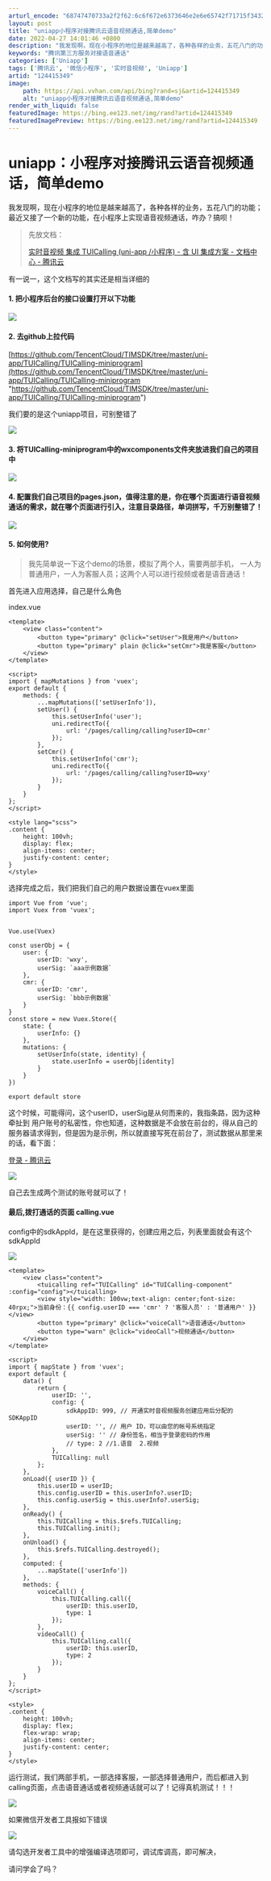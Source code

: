 ```yaml
---
arturl_encode: "68747470733a2f2f62:6c6f672e6373646e2e6e65742f71715f34323534333234342f:61727469636c652f64657461696c732f313234343135333439"
layout: post
title: "uniapp小程序对接腾讯云语音视频通话,简单demo"
date: 2022-04-27 14:01:46 +0800
description: "我发现啊，现在小程序的地位是越来越高了，各种各样的业务，五花八门的功能；最近又接了一个新的功能，在小"
keywords: "腾讯第三方服务对接语音通话"
categories: ['Uniapp']
tags: ['腾讯云', '微信小程序', '实时音视频', 'Uniapp']
artid: "124415349"
image:
    path: https://api.vvhan.com/api/bing?rand=sj&artid=124415349
    alt: "uniapp小程序对接腾讯云语音视频通话,简单demo"
render_with_liquid: false
featuredImage: https://bing.ee123.net/img/rand?artid=124415349
featuredImagePreview: https://bing.ee123.net/img/rand?artid=124415349
---
```


# uniapp：小程序对接腾讯云语音视频通话，简单demo

我发现啊，现在小程序的地位是越来越高了，各种各样的业务，五花八门的功能；最近又接了一个新的功能，在小程序上实现语音视频通话，咋办？搞呗！

> 先放文档：
>
> [实时音视频 集成 TUICalling (uni-app /小程序) - 含 UI 集成方案 - 文档中心 - 腾讯云](https://cloud.tencent.com/document/product/647/68087 "实时音视频 集成 TUICalling (uni-app /小程序) - 含 UI 集成方案 - 文档中心 - 腾讯云")

有一说一，这个文档写的其实还是相当详细的

#### 1. 把小程序后台的接口设置打开以下功能

![](https://i-blog.csdnimg.cn/blog_migrate/d07544cf86e6915f35781970f09446aa.png)

#### 2. 去github上拉代码

[https://github.com/TencentCloud/TIMSDK/tree/master/uni-app/TUICalling/TUICalling-miniprogram](https://github.com/TencentCloud/TIMSDK/tree/master/uni-app/TUICalling/TUICalling-miniprogram "https://github.com/TencentCloud/TIMSDK/tree/master/uni-app/TUICalling/TUICalling-miniprogram")

我们要的是这个uniapp项目，可别整错了

![](https://i-blog.csdnimg.cn/blog_migrate/fc06dab3bb313af932e394853f2119f6.png)

#### 3. 将TUICalling-miniprogram中的wxcomponents文件夹放进我们自己的项目中

![](https://i-blog.csdnimg.cn/blog_migrate/7d6c0a9d758fd15e5ce87b0e5e44c8db.png)

#### 4. 配置我们自己项目的pages.json，值得注意的是，你在哪个页面进行语音视频通话的需求，就在哪个页面进行引入，注意目录路径，单词拼写，千万别整错了！

![](https://i-blog.csdnimg.cn/blog_migrate/96358ea9cf3cec56bd495813580c05fb.png)

#### 5. 如何使用?

> 我先简单说一下这个demo的场景，模拟了两个人，需要两部手机， 一人为普通用户，一人为客服人员；这两个人可以进行视频或者是语音通话！

首先进入应用选择，自己是什么角色

index.vue

```
<template>
	<view class="content">
		<button type="primary" @click="setUser">我是用户</button>
		<button type="primary" plain @click="setCmr">我是客服</button>
	</view>
</template>

<script>
import { mapMutations } from 'vuex';
export default {
	methods: {
		...mapMutations(['setUserInfo']),
		setUser() {
			this.setUserInfo('user');
			uni.redirectTo({
				url: '/pages/calling/calling?userID=cmr'
			});
		},
		setCmr() {
			this.setUserInfo('cmr');
			uni.redirectTo({
				url: '/pages/calling/calling?userID=wxy'
			});
		}
	}
};
</script>

<style lang="scss">
.content {
	height: 100vh;
	display: flex;
	align-items: center;
	justify-content: center;
}
</style>
```

选择完成之后，我们把我们自己的用户数据设置在vuex里面

```
import Vue from 'vue';
import Vuex from 'vuex';


Vue.use(Vuex)

const userObj = {
	user: {
		userID: 'wxy',
		userSig: `aaa示例数据`
	},
	cmr: {
		userID: 'cmr',
		userSig: `bbb示例数据`
	}
}
const store = new Vuex.Store({
	state: {
		userInfo: {}
	},
	mutations: {
		setUserInfo(state, identity) {
			state.userInfo = userObj[identity]
		}
	}
})

export default store

```

这个时候，可能得问，这个userID，userSig是从何而来的，我指条路，因为这种牵扯到 用户账号的私密性，你也知道，这种数据是不会放在前台的，得从自己的服务器请求得到，但是因为是示例，所以就直接写死在前台了，测试数据从那里来的话，看下面：

[登录 - 腾讯云](https://console.cloud.tencent.com/trtc/usersigtool "登录 - 腾讯云")

![](https://i-blog.csdnimg.cn/blog_migrate/972de054b5975151bedabd1931dc7b15.png)

自己去生成两个测试的账号就可以了！

#### **最后,拨打通话的页面 calling.vue**

config中的sdkAppId，是在这里获得的，创建应用之后，列表里面就会有这个sdkAppId

![](https://i-blog.csdnimg.cn/blog_migrate/d01af34cf7aa0fc79e2bf14c05b4add9.png)

```
<template>
	<view class="content">
		<tuicalling ref="TUICalling" id="TUICalling-component" :config="config"></tuicalling>
		<view style="width: 100vw;text-align: center;font-size: 40rpx;">当前身份：{{ config.userID === 'cmr' ? '客服人员' : '普通用户' }}</view>
		<button type="primary" @click="voiceCall">语音通话</button>
		<button type="warn" @click="videoCall">视频通话</button>
	</view>
</template>

<script>
import { mapState } from 'vuex';
export default {
	data() {
		return {
			userID: '',
			config: {
				sdkAppID: 999, // 开通实时音视频服务创建应用后分配的 SDKAppID
				userID: '', // 用户 ID，可以由您的帐号系统指定
				userSig: '' // 身份签名，相当于登录密码的作用
				// type: 2 //1.语音  2.视频
			},
			TUICalling: null
		};
	},
	onLoad({ userID }) {
		this.userID = userID;
		this.config.userID = this.userInfo?.userID;
		this.config.userSig = this.userInfo?.userSig;
	},
	onReady() {
		this.TUICalling = this.$refs.TUICalling;
		this.TUICalling.init();
	},
	onUnload() {
		this.$refs.TUICalling.destroyed();
	},
	computed: {
		...mapState(['userInfo'])
	},
	methods: {
		voiceCall() {
			this.TUICalling.call({
				userID: this.userID,
				type: 1
			});
		},
		videoCall() {
			this.TUICalling.call({
				userID: this.userID,
				type: 2
			});
		}
	}
};
</script>

<style>
.content {
	height: 100vh;
	display: flex;
	flex-wrap: wrap;
	align-items: center;
	justify-content: center;
}
</style>

```

运行测试，我们两部手机，一部选择客服，一部选择普通用户，而后都进入到calling页面，点击语音通话或者视频通话就可以了！记得真机测试！！！

![](https://i-blog.csdnimg.cn/blog_migrate/132e5e113dd3709e33817fb92335d8b4.png)

如果微信开发者工具报如下错误

![](https://i-blog.csdnimg.cn/blog_migrate/55fba00426cc44ac3ed71a60e02c3d0a.png)

请勾选开发者工具中的增强编译选项即可，调试库调高，即可解决，

请问学会了吗？
